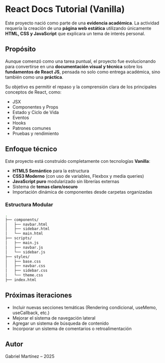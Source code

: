 # React Docs Tutorial (Vanilla)

Este proyecto nació como parte de una **evidencia académica**. La actividad requería la creación de una **página web estática** utilizando únicamente **HTML, CSS y JavaScript** que explicara un tema de interés personal.

## Propósito

Aunque comenzó como una tarea puntual, el proyecto fue evolucionando para convertirse en una **documentación visual y técnica** sobre los **fundamentos de React JS**, pensada no solo como entrega académica, sino también como una **práctica**.

Su objetivo es permitir el repaso y la comprensión clara de los principales conceptos de React, como:

- JSX
- Componentes y Props
- Estado y Ciclo de Vida
- Eventos
- Hooks
- Patrones comunes
- Pruebas y rendimiento

## Enfoque técnico

Este proyecto está construido completamente con tecnologías **Vanilla**:

- **HTML5 Semántico** para la estructura
- **CSS3 Moderno** (con uso de variables, Flexbox y media queries)
- **JavaScript puro** modularizado sin librerías externas
- Sistema de **temas claro/oscuro**
- Importación dinámica de componentes desde carpetas organizadas

### Estructura Modular

```bash
.
├── components/
│   ├── navbar.html
│   ├── sidebar.html
│   └── main.html
├── scripts/
│   ├── main.js
│   ├── navbar.js
│   └── sidebar.js
├── styles/
│   ├── base.css
│   ├── navbar.css
│   ├── sidebar.css
│   └── theme.css
├── index.html
```

## Próximas iteraciones

- Incluir nuevas secciones temáticas (Rendering condicional, useMemo, useCallback, etc.)
- Mejorar el sistema de navegación lateral
- Agregar un sistema de búsqueda de contenido
- Incorporar un sistema de comentarios o retroalimentación

## Autor
Gabriel Martínez – 2025